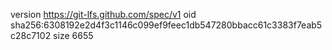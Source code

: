 version https://git-lfs.github.com/spec/v1
oid sha256:6308192e2d4f3c1146c099ef9feec1db547280bbacc61c3383f7eab5c28c7102
size 6655
